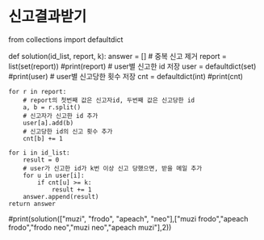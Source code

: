 # 신고결과받기
from collections import defaultdict


def solution(id_list, report, k):
    answer = []
    # 중복 신고 제거
    report = list(set(report))
    #print(report)
    # user별 신고한 id 저장
    user = defaultdict(set)
    #print(user)
    # user별 신고당한 횟수 저장
    cnt = defaultdict(int)
    #print(cnt)

    for r in report:
        # report의 첫번째 값은 신고자id, 두번째 값은 신고당한 id
        a, b = r.split()
        # 신고자가 신고한 id 추가
        user[a].add(b)
        # 신고당한 id의 신고 횟수 추가
        cnt[b] += 1

    for i in id_list:
        result = 0
        # user가 신고한 id가 k번 이상 신고 당했으면, 받을 메일 추가
        for u in user[i]:
            if cnt[u] >= k:
                result += 1
        answer.append(result)
    return answer

#print(solution(["muzi", "frodo", "apeach", "neo"],["muzi frodo","apeach frodo","frodo neo","muzi neo","apeach muzi"],2))
